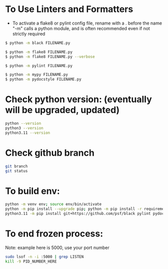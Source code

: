 
# To Use Linters and Formatters
- To activate a flake8 or pylint config file, rename with a . before the name
"-m" calls a python module, and is often recommended even if not strictly required
```bash
$ python -m black FILENAME.py

$ python -m flake8 FILENAME.py
$ python -m flake8 FILENAME.py --verbose

$ python -m pylint FILENAME.py

$ python -m mypy FILENAME.py
$ python -m pydocstyle FILENAME.py
```

# Check python version: (eventually will be upgraded, updated)
```bash
python --version
python3 --version
python3.11 --version
```

# Check github branch
```bash
git branch
git status
```

# To build env:
```bash
python -m venv env; source env/bin/activate
python -m pip install --upgrade pip; python -m pip install -r requirements.txt
python3.11 -m pip install git+https://github.com/psf/black pylint pydocstyle flake8
```

# To end frozen process:
Note: example here is 5000, use your port number
```bash
sudo lsof -n -i :5000 | grep LISTEN
kill -9 PID_NUMBER_HERE
```
